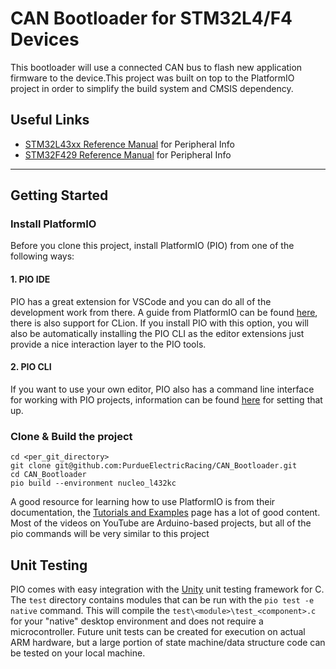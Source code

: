# CAN Bootloader for STM32L4/F4 Devices
This bootloader will use a connected CAN bus to flash new application firmware to the device.This project was built on top to the PlatformIO project in order to simplify the build system and CMSIS dependency.

## Useful Links
- [STM32L43xx Reference Manual](https://www.st.com/resource/en/reference_manual/dm00151940-stm32l41xxx-42xxx-43xxx-44xxx-45xxx-46xxx-advanced-arm-based-32-bit-mcus-stmicroelectronics.pdf) for Peripheral Info
- [STM32F429 Reference Manual](https://www.st.com/resource/en/reference_manual/dm00031020-stm32f405-415-stm32f407-417-stm32f427-437-and-stm32f429-439-advanced-arm-based-32-bit-mcus-stmicroelectronics.pdf) for Peripheral Info
---
## Getting Started


### Install PlatformIO
Before you clone this project, install PlatformIO (PIO) from one of the following ways:
#### 1. PIO IDE
PIO has a great extension for VSCode and you can do all of the development work from there. A guide from PlatformIO can be found [here](https://docs.platformio.org/en/latest/integration/ide/pioide.html), there is also support for CLion.
If you install PIO with this option, you will also be automatically installing the PIO CLI as the editor extensions just provide a nice interaction layer to the PIO tools.

#### 2. PIO CLI
If you want to use your own editor, PIO also has a command line interface for working with PIO projects, information can be found [here](https://docs.platformio.org/en/latest/core/installation.html) for setting that up.

### Clone & Build the project
    cd <per_git_directory>
    git clone git@github.com:PurdueElectricRacing/CAN_Bootloader.git
    cd CAN_Bootloader
    pio build --environment nucleo_l432kc

A good resource for learning how to use PlatformIO is from their documentation, the [Tutorials and Examples](https://docs.platformio.org/en/latest/tutorials/index.html) page has a lot of good content. Most of the videos on YouTube are Arduino-based projects, but all of the pio commands will be very similar to this project

## Unit Testing
PIO comes with easy integration with the [Unity](http://www.throwtheswitch.org/unity) unit testing framework for C. The `test` directory contains modules that can be run with the `pio test -e native` command. This will compile the `test\<module>\test_<component>.c` for your "native" desktop environment and does not require a microcontroller. 
Future unit tests can be created for execution on actual ARM hardware, but a large portion of state machine/data structure code can be tested on your local machine.   